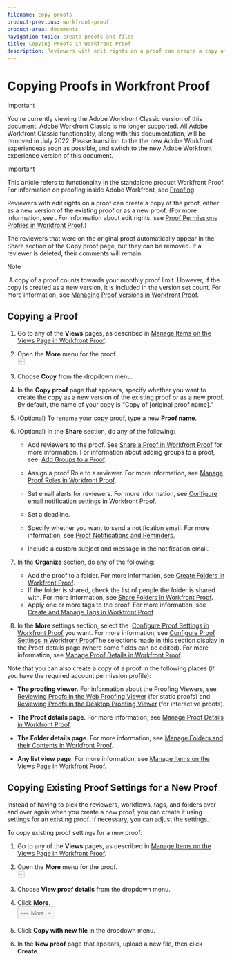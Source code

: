 ```yaml
---
filename: copy-proofs
product-previous: workfront-proof
product-area: documents
navigation-topic: create-proofs-and-files
title: Copying Proofs in Workfront Proof
description: Reviewers with edit rights on a proof can create a copy of the proof, either as a new version of the existing proof or as a new proof. (For more information, see . For information about edit rights, see Proof Permissions Profiles in Workfront Proof.)
---
```


# Copying Proofs in Workfront Proof

>[!IMPORTANT]
>
>You're currently viewing the Adobe Workfront Classic version of this document. Adobe Workfront Classic is no longer supported. All Adobe Workfront Classic functionality, along with this documentation, will be removed in July 2022. Please transition to the the new Adobe Workfront experienceas soon as possible, and switch to the new Adobe Workfront experience version of this document.

>[!IMPORTANT]
>
>This article refers to functionality in the standalone product Workfront Proof. For information on proofing inside Adobe Workfront, see [Proofing](../../../review-and-approve-work/proofing/proofing.md).

Reviewers with edit rights on a proof can create a copy of the proof, either as a new version of the existing proof or as a new proof. (For more information, see . For information about edit rights, see [Proof Permissions Profiles in Workfront Proof](../../../workfront-proof/wp-acct-admin/account-settings/proof-perm-profiles-in-wp.md).)

The reviewers that were on the original proof automatically appear in the Share section of the Copy proof page, but they can be removed. If a reviewer is deleted, their comments will remain.

>[!NOTE]
>
>&nbsp;A copy of a proof counts towards your monthly proof limit. However, if the copy is created as a new version, it is included in the version set count. For more information, see [Managing Proof Versions in Workfront Proof](../../../workfront-proof/wp-work-proofsfiles/manage-your-work/manage-proof-versions.md).

## Copying a Proof

1. Go to any of the **Views** pages, as described in [Manage Items on the Views Page in Workfront Proof](../../../workfront-proof/wp-work-proofsfiles/manage-your-work/manage-items-on-views-page.md).

1. Open the **More** menu for the proof.  
   ![](assets/more-button-small.png)

1. Choose **Copy** from the dropdown menu.
1. In the **Copy proof** page that appears, specify whether you want to create the&nbsp;copy as a new version of the existing proof or as a new proof.  
   By default, the name of your copy is "Copy of [original proof name]."

1. (Optional) To rename your copy proof, type a new&nbsp;**Proof name**.
1. (Optional) In the **Share** section, do any of the following:

   * Add reviewers to the proof. See [Share a Proof in Workfront Proof](../../../workfront-proof/wp-work-proofsfiles/share-proofs-and-files/share-proof.md) for more information. For information about adding groups to a proof, see&nbsp; [Add Groups to a Proof](../../../workfront-proof/wp-mnguserscontacts/groups/add-groups.md).
   
   * Assign a proof Role to a reviewer. For more information, see [Manage Proof Roles in Workfront Proof](../../../workfront-proof/wp-work-proofsfiles/share-proofs-and-files/manage-proof-roles.md).
   * Set email alerts for reviewers. For more information, see [Configure email notification settings in Workfront Proof](../../../workfront-proof/wp-emailsntfctns/email-alerts/config-email-notification-settings-wp.md).
   * Set a deadline. 
   * Specify whether you want to send a notification email.&nbsp;For more information, see [Proof Notifications and Reminders.](https://support.workfront.com/hc/en-us/sections/115000920788-Proof-notifications-and-reminders)
   * Include a custom subject and message in the notification email.

1. In the **Organize** section, do any of the following:

   * Add the proof to a folder. For more information, see [Create Folders in Workfront Proof](../../../workfront-proof/wp-work-proofsfiles/organize-your-work/create-folders.md).
   * If the folder is shared, check the list of people the folder is shared with. For more information, see [Share Folders in Workfront Proof](../../../workfront-proof/wp-work-proofsfiles/organize-your-work/share-folders.md).
   * Apply one or more tags to the proof. For more information, see [Create and Manage Tags in Workfront Proof](../../../workfront-proof/wp-work-proofsfiles/organize-your-work/create-and-manage-tags.md).

1. In the **More** settings section, select the&nbsp; [Configure Proof Settings in Workfront Proof](../../../workfront-proof/wp-work-proofsfiles/manage-your-work/configure-proof-settings.md)&nbsp;you want. For more information, see [Configure Proof Settings in Workfront Proof](../../../workfront-proof/wp-work-proofsfiles/manage-your-work/configure-proof-settings.md)The selections made in this section display in the Proof details page (where some fields can be edited). For more information, see [Manage Proof Details in Workfront Proof](../../../workfront-proof/wp-work-proofsfiles/manage-your-work/manage-proof-details.md).

Note that you can also create a copy of a proof in the following places (if you have the required account permission profile):

* **The proofing viewer**. For information about the Proofing Viewers, see [Reviewing Proofs in the Web Proofing Viewer](https://support.workfront.com/hc/en-us/sections/115000275214-Reviewing-Proofs-in-the-Web-Proofing-Viewer) (for static proofs) and [Reviewing Proofs in the Desktop Proofing Viewer](https://support.workfront.com/hc/en-us/sections/360000686434-Reviewing-Proofs-in-the-Desktop-Proofing-Viewer) (for interactive proofs).

* **The Proof details page**. For more information, see [Manage Proof Details in Workfront Proof](../../../workfront-proof/wp-work-proofsfiles/manage-your-work/manage-proof-details.md).

* **The Folder details page**. For more information, see [Manage Folders and their Contents in Workfront Proof](../../../workfront-proof/wp-work-proofsfiles/organize-your-work/manage-folders-and-contents.md).

* **Any list view page**. For more information, see [Manage Items on the Views Page in Workfront Proof](../../../workfront-proof/wp-work-proofsfiles/manage-your-work/manage-items-on-views-page.md).

## Copying Existing Proof Settings for a New Proof

Instead of having to pick the reviewers, workflows, tags, and folders over and over again when you create a new proof, you can create it using settings for an existing proof. If necessary, you can adjust the settings.

To copy existing proof settings for a new proof:

1. Go to any of the **Views** pages, as described in [Manage Items on the Views Page in Workfront Proof](../../../workfront-proof/wp-work-proofsfiles/manage-your-work/manage-items-on-views-page.md).

1. Open the **More** menu for the proof.  
   ![](assets/more-button-small.png)

1. Choose **View proof details**&nbsp;from the dropdown menu.
1. Click **More**.  
   ![More_button_text_version.png](assets/more-button-text-version.png)

1. Click **Copy with new file** in the dropdown menu.
1. In the **New proof** page that appears,&nbsp;upload a new file, then click **Create**.

